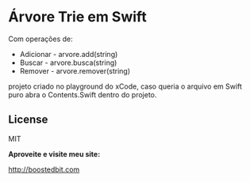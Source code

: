# Árvore Trie em Swift 

Com operações de:

  - Adicionar - arvore.add(string)
  - Buscar - arvore.busca(string)
  - Remover - arvore.remover(string)

projeto criado no playground do xCode, caso queria o arquivo em Swift puro abra o Contents.Swift dentro do projeto.

License
----

MIT


**Aproveite e visite meu site:**

http://boostedbit.com




